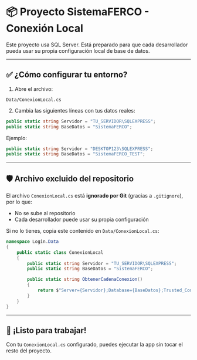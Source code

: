 
# 📦 Proyecto SistemaFERCO - Conexión Local

Este proyecto usa SQL Server. Está preparado para que cada desarrollador pueda usar su propia configuración local de base de datos.

---

## ✅ ¿Cómo configurar tu entorno?

1. Abre el archivo:

```
Data/ConexionLocal.cs
```

2. Cambia las siguientes líneas con tus datos reales:

```csharp
public static string Servidor = "TU_SERVIDOR\SQLEXPRESS";
public static string BaseDatos = "SistemaFERCO";
```

Ejemplo:

```csharp
public static string Servidor = "DESKTOP123\SQLEXPRESS";
public static string BaseDatos = "SistemaFERCO_TEST";
```

---

## 🛡 Archivo excluido del repositorio

El archivo `ConexionLocal.cs` está **ignorado por Git** (gracias a `.gitignore`), por lo que:

- No se sube al repositorio
- Cada desarrollador puede usar su propia configuración

Si no lo tienes, copia este contenido en `Data/ConexionLocal.cs`:

```csharp
namespace Login.Data
{
    public static class ConexionLocal
    {
        public static string Servidor = "TU_SERVIDOR\SQLEXPRESS";
        public static string BaseDatos = "SistemaFERCO";

        public static string ObtenerCadenaConexion()
        {
            return $"Server={Servidor};Database={BaseDatos};Trusted_Connection=True;Encrypt=False;";
        }
    }
}
```

---

## 🚀 ¡Listo para trabajar!

Con tu `ConexionLocal.cs` configurado, puedes ejecutar la app sin tocar el resto del proyecto.
